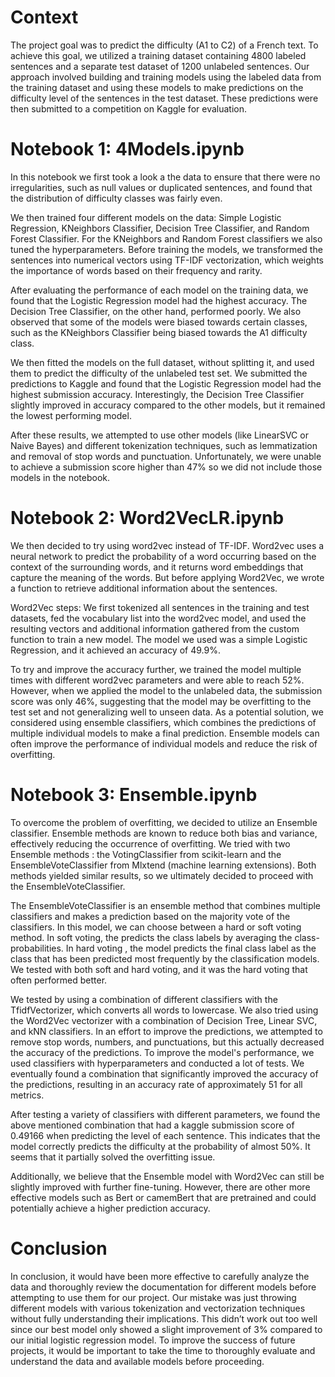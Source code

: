 # Context
The project goal was to predict the difficulty (A1 to C2) of a French text. To achieve this goal, we utilized a training dataset containing 4800 labeled sentences and a separate test dataset of 1200 unlabeled sentences. Our approach involved building and training models using the labeled data from the training dataset and using these models to make predictions on the difficulty level of the sentences in the test dataset. These predictions were then submitted to a competition on Kaggle for evaluation.

# Notebook 1: 4Models.ipynb 

In this notebook we first took a look a the data to ensure that there were no irregularities, such as null values or duplicated sentences, and found that the distribution of difficulty classes was fairly even. 

We then trained four different models on the data: Simple Logistic Regression, KNeighbors Classifier, Decision Tree Classifier, and Random Forest Classifier. For the KNeighbors and Random Forest classifiers we also tuned the hyperparameters.  Before training the models, we transformed the sentences into numerical vectors using TF-IDF vectorization, which weights the importance of words based on their frequency and rarity. 

After evaluating the performance of each model on the training data, we found that the Logistic Regression model had the highest accuracy. The Decision Tree Classifier, on the other hand, performed poorly. We also observed that some of the models were biased towards certain classes, such as the KNeighbors Classifier being biased towards the A1 difficulty class. 

We then fitted the models on the full dataset, without splitting it, and used them to predict the difficulty of the unlabeled test set. We submitted the predictions to Kaggle and found that the Logistic Regression model had the highest submission accuracy. Interestingly, the Decision Tree Classifier slightly improved in accuracy compared to the other models, but it remained the lowest performing model. 

After these results, we attempted to use other models (like LinearSVC or Naive Bayes) and different tokenization techniques, such as lemmatization and removal of stop words and punctuation. Unfortunately, we were unable to achieve a submission score higher than 47% so we did not include those models in the notebook.  

# Notebook 2: Word2VecLR.ipynb

We then decided to try using word2vec instead of TF-IDF. Word2vec uses a neural network to predict the probability of a word occurring based on the context of the surrounding words, and it returns word embeddings that capture the meaning of the words. But before applying Word2Vec, we wrote a function to retrieve additional information about the sentences.

Word2Vec steps: We first tokenized all sentences in the training and test datasets, fed the vocabulary list into the word2vec model, and used the resulting vectors and additional information gathered from the custom function to train a new model. The model we used was a simple Logistic Regression, and it achieved an accuracy of 49.9%. 

To try and improve the accuracy further, we trained the model multiple times with different word2vec parameters and were able to reach 52%. However, when we applied the model to the unlabeled data, the submission score was only 46%, suggesting that the model may be overfitting to the test set and not generalizing well to unseen data. As a potential solution, we considered using ensemble classifiers, which combines the predictions of multiple individual models to make a final prediction. Ensemble models can often improve the performance of individual models and reduce the risk of overfitting.

# Notebook 3: Ensemble.ipynb 

To overcome the problem of overfitting, we decided to utilize an Ensemble classifier. Ensemble methods are known to reduce both bias and variance, effectively reducing the occurrence of overfitting. We tried with two Ensemble methods : the VotingClassifier from scikit-learn and the EnsembleVoteClassifier from Mlxtend (machine learning extensions). Both methods yielded similar results, so we ultimately decided to proceed with the EnsembleVoteClassifier. 

The EnsembleVoteClassifier is an ensemble method that combines multiple classifiers and makes a prediction based on the majority vote of the classifiers. In this model, we can choose between a hard or soft voting method. In soft voting, the predicts the class labels by averaging the class-probabilities. In hard voting , the model predicts the final class label as the class that has been predicted most frequently by the classification models. We tested with both soft and hard voting, and it was the hard voting that often performed better.

We tested by using a combination of different classifiers with the TfidfVectorizer, which converts all words to lowercase. We also tried using the Word2Vec vectorizer with a combination of Decision Tree, Linear SVC, and kNN classifiers. In an effort to improve the predictions, we attempted to remove stop words, numbers, and punctuations, but this actually decreased the accuracy of the predictions. To improve the model's performance, we used classifiers with hyperparameters and conducted a lot of tests. We eventually found a combination that significantly improved the accuracy of the predictions, resulting in an accuracy rate of approximately 51 for all metrics. 

After testing a variety of classifiers with different parameters, we found the above mentioned combination that had a kaggle submission score of 0.49166 when predicting the level of each sentence. This indicates that the model correctly predicts the difficulty at the probability of almost 50%. It seems that it partially solved the overfitting issue.

Additionally, we believe that the Ensemble model with Word2Vec can still be slightly improved with further fine-tuning. However, there are other more effective models such as Bert or camemBert that are pretrained and could potentially achieve a higher prediction accuracy.

# Conclusion

In conclusion, it would have been more effective to carefully analyze the data and thoroughly review the documentation for different models before attempting to use them for our project. Our mistake was just throwing different models with various tokenization and vectorization techniques without fully understanding their implications. This didn’t work out too well since our best model only showed a slight improvement of 3% compared to our initial logistic regression model. To improve the success of future projects, it would be important to take the time to thoroughly evaluate and understand the data and available models before proceeding.
